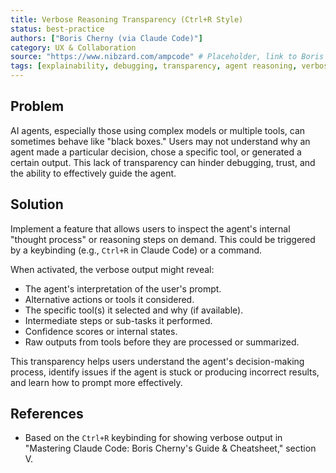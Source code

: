 ```yaml
---
title: Verbose Reasoning Transparency (Ctrl+R Style)
status: best-practice
authors: ["Boris Cherny (via Claude Code)"]
category: UX & Collaboration
source: "https://www.nibzard.com/ampcode" # Placeholder, link to Boris Cherny's talk/Claude Code docs ideal
tags: [explainability, debugging, transparency, agent reasoning, verbose mode, introspection]
---
```


## Problem
AI agents, especially those using complex models or multiple tools, can sometimes behave like "black boxes." Users may not understand why an agent made a particular decision, chose a specific tool, or generated a certain output. This lack of transparency can hinder debugging, trust, and the ability to effectively guide the agent.

## Solution
Implement a feature that allows users to inspect the agent's internal "thought process" or reasoning steps on demand. This could be triggered by a keybinding (e.g., `Ctrl+R` in Claude Code) or a command.

When activated, the verbose output might reveal:
-   The agent's interpretation of the user's prompt.
-   Alternative actions or tools it considered.
-   The specific tool(s) it selected and why (if available).
-   Intermediate steps or sub-tasks it performed.
-   Confidence scores or internal states.
-   Raw outputs from tools before they are processed or summarized.

This transparency helps users understand the agent's decision-making process, identify issues if the agent is stuck or producing incorrect results, and learn how to prompt more effectively.

## References
-   Based on the `Ctrl+R` keybinding for showing verbose output in "Mastering Claude Code: Boris Cherny's Guide & Cheatsheet," section V.